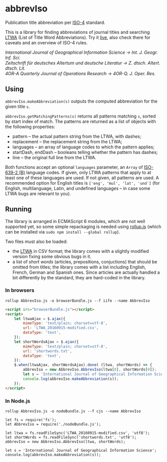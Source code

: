 # abbrevIso
Publication title abbreviation per [ISO-4](http://www.uai.cl/images/sitio/biblioteca/citas/ISO_4_1997en.pdf) standard.

This is a library for finding abbreviations of journal titles and searching [LTWA](http://www.issn.org/services/online-services/access-to-the-ltwa/) (List of Title Word Abbreviations).
Try it [live](https://www.mimuw.edu.pl/~mw290715/iso4/), also check there for caveats and an overview of ISO-4 rules.

_International Journal of Geographical Information Science → Int. J. Geogr. Inf. Sci._  
_Zeitschrift für deutsches Altertum und deutsche Literatur → Z. dtsch. Altert. dtsch. Lit._  
_4OR-A Quarterly Journal of Operations Research → 4OR-Q. J. Oper. Res._

## Using
`abbrevIso.makeAbbreviation(s)` outputs the computed abbreviation for the given title `s`.

`abbrevIso.getMatchingPatterns(s)` returns all patterns matching `s`, sorted by start index of match.
The patterns are returned as a list of objects with the following properties:
 * pattern – the actual pattern string from the LTWA, with dashes;
 * replacement – the replacement string from the LTWA;
 * languages – an array of language codes to which the pattern applies;
 * startDash, endDash – booleans telling whether the pattern has dashes;
 * line – the original full line from the LTWA.

Both functions accept an optional `languages` parameter, an `Array` of [ISO-639-2 (B)](https://www.loc.gov/standards/iso639-2/php/code_list.php) language codes. If given, only LTWA patterns that apply to at least one of these languages are used.
If not given, all patterns are used. A recommended option for English titles is `['eng', 'mul', 'lat', 'und']` (for English, multilanguage, Latin, and undefined languages – in case some LTWA bugs are relevant to you).

## Running
The library is arranged in ECMAScript 6 modules, which are not well supported yet, so some simple repackaging is needed using [rollup.js](https://rollupjs.org/) (which can be installed via `sudo npm install --global rollup`).

Two files must also be loaded:
* the [LTWA](http://www.issn.org/services/online-services/access-to-the-ltwa/) in CSV format; the library comes with a slightly modified version fixing some obvious bugs in it.
* a list of _short words_ (articles, prepositions, conjuctions) that should be omitted from titles; the library comes with a list including English, French, German and Spanish ones. Since articles are actually handled a bit differently by the standard, they are hard-coded in the library.

### In browsers
`rollup AbbrevIso.js -o browserBundle.js --f iife --name AbbrevIso`

```html
<script src="browserBundle.js"></script>
<script>
	let ltwaAjax = $.ajax({
		mimeType: 'text/plain; charset=utf-8',
		url: 'LTWA_20160915-modified.csv',
		dataType: 'text',
	});
	let shortWordsAjax = $.ajax({
		mimeType: 'text/plain; charset=utf-8',
		url: 'shortwords.txt',
		dataType: 'text',
	});
	$.when(ltwaAjax, shortWordsAjax).done( (ltwa, shortWords) => {
		abbrevIso = new AbbrevIso.AbbrevIso(ltwa[0], shortWords[0]);
		let s = 'International Journal of Geographical Information Science';
		console.log(abbrevIso.makeAbbreviation(s));
	});
</script>  
```

### In Node.js
`rollup AbbrevIso.js -o nodeBundle.js --f cjs --name AbbrevIso`


```node
let fs = require('fs');
let AbbrevIso = require('./nodeBundle.js');

let ltwa = fs.readFileSync('LTWA_20160915-modified.csv', 'utf8');
let shortWords = fs.readFileSync('shortwords.txt', 'utf8');
abbrevIso = new AbbrevIso.AbbrevIso(ltwa, shortWords);

let s = 'International Journal of Geographical Information Science';
console.log(abbrevIso.makeAbbreviation(s));
```

